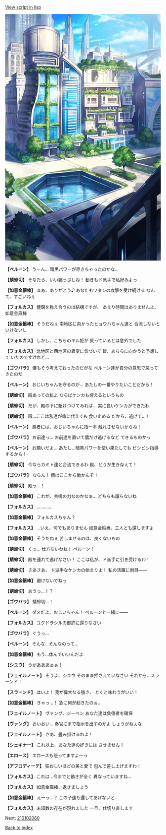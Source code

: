 [View script in lisp](../scripts/210102053.txt)

![in_city.png](../images/backgrounds/in_city.png)

**【ペルーン】**
うーん…
暗黒パワーが尽きちゃったのかな…

**【蜻蛉切】**
そなたら、いい腕っぷしね！
動きもド派手で私好みよっ…

**【如意金箍棒】**
まあ、ありがとう♪
あなたもワタシの攻撃を受け続ける
なんて、すごいねぇ

**【フォルカス】**
健闘を称え合うのは結構ですが、
あまり時間はありませんよ、
如意金箍棒

**【如意金箍棒】**
そうだねぇ
南地区に向かったヒョウハちゃん達と
合流しないといけないし

**【フォルカス】**
しかし、こちらのキル姫が
戻っているとは意外でした

**【フォルカス】**
北地区と西地区の異変に気づいて
皆、あちらに向かうと予想して
いたのですけれど… 

**【ゴウバラ】**
儂もそう考えておったのだがな
ペルーン達が自分の意思で戻って
きたのだ

**【ペルーン】**
おじいちゃんを守るのが…
あたしの一番やりたいことだから！

**【蜻蛉切】**
殿あっての私よ
ならばケンカも控えるというもの

**【蜻蛉切】**
だが、殿の下に駆けつけてみれば…
実に良いケンカができたわ

**【蜻蛉切】**
殿…ここは私達が命に代えても
食い止める
だから、逃げて…！

**【ペルーン】**
悪者には、おじいちゃんに指一本
触れさせないからね！

**【ゴウバラ】**
お前達っ…
お前達を置いて儂だけ逃げるなど
できるものかっ

**【ペルーン】**
お願いだよ…
あたし…暗黒パワーを使い果たしても
ビシビシ指導するから！

**【蜻蛉切】**
今ならカミト達と合流できるわ
殿、どうか生き存えて！

**【ゴウバラ】**
ならん！
儂はここから動かんぞ！

**【蜻蛉切】**
殿っ…！

**【如意金箍棒】**
これが、共鳴の力なのかなぁ…
どちらも譲らないね

**【フォルカス】**
…………

**【如意金箍棒】**
フォルカスちゃん？

**【フォルカス】**
…いえ、何でもありません
如意金箍棒、三人とも還しますよ

**【如意金箍棒】**
そうだねぇ
苦しませるのは、良くないもの

**【蜻蛉切】**
くっ…
仕方ないわね！
ペルーン！

**【蜻蛉切】**
殿を連れて逃げなさい！
ここは私が、ド派手に引き受けるわ！

**【蜻蛉切】**
さあさあ、
ド派手なケンカの始まりよ！
私の活躍に刮目――

**【如意金箍棒】**
避けないでねっ

**【蜻蛉切】**
あうっ…！？

**【ゴウバラ】**
蜻蛉切…！

**【ペルーン】**
ダメだよ、おじいちゃん！
ペルーンと一緒に――

**【フォルカス】**
ユグドラシルの御許に還りなさい

**【ゴウバラ】**
ぐうっ…

**【ペルーン】**
そんな…そんなのって…

**【如意金箍棒】**
もう…休んでいいんだよ

**【シユウ】**
うがあああぁぁ！

**【フェイルノート】**
そうよ、シユウ
そのまま押さえていなさい
それから…スラーンド！

**【スラーンド】**
はいよ！
我が偉大なる強さ、
とくと味わうがいい！

**【如意金箍棒】**
きゃっ…！
急に何が起きたのぉ…

**【フェイルノート】**
ヴァング、ジーベン
あなた達は負傷者を確保

**【ヴァング】**
おいおい…
奏官にまで指示を出すのかよ
しょうがねぇな

**【フェイルノート】**
さあ、畳み掛けるわよ！

**【シェキナー】**
これ以上、あなた達の好きには
させません！

**【エロース】**
エロースも怒ってますよ～っ

**【アフロディーテ】**
狂おしいほどの美と愛で
包んで差し上げますわ！

**【フォルカス】**
これは…今までと動きが全く
異なっていますね…

**【フォルカス】**
如意金箍棒、退きましょう

**【如意金箍棒】**
えーっ…？
この子達も還してあげないと…

**【フォルカス】**
未知数の存在が現れました
一旦、仕切り直します

Next: [210102060](210102060.md)

[Back to index](index.md)
